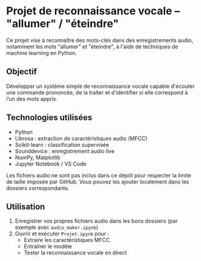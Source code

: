 # Projet de reconnaissance vocale – "allumer" / "éteindre"

Ce projet vise à reconnaître des mots-clés dans des enregistrements audio, notamment les mots "allumer" et "éteindre", à l'aide de techniques de machine learning en Python.

## Objectif

Développer un système simple de reconnaissance vocale capable d'écouter une commande prononcée, de la traiter et d’identifier si elle correspond à l’un des mots appris.

## Technologies utilisées

- Python
- Librosa : extraction de caractéristiques audio (MFCC)
- Scikit-learn : classification supervisée
- Sounddevice : enregistrement audio live
- NumPy, Matplotlib
- Jupyter Notebook / VS Code

Les fichiers audio ne sont pas inclus dans ce dépôt pour respecter la limite de taille imposée par GitHub. Vous pouvez les ajouter localement dans les dossiers correspondants.

## Utilisation

1. Enregistrer vos propres fichiers audio dans les bons dossiers (par exemple avec `audio_maker.ipynb`)
2. Ouvrir et exécuter `Projet.ipynb` pour :
   - Extraire les caractéristiques MFCC
   - Entraîner le modèle
   - Tester la reconnaissance vocale en direct
